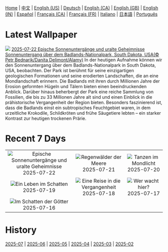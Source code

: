 [Home](../README.md) | [中文](zh-CN.md) | [English (US)](en-US.md) | [Deutsch](de-DE.md) | [English (CA)](en-CA.md) | [English (GB)](en-GB.md) | [English (IN)](en-IN.md) | [Español](es-ES.md) | [Français (CA)](fr-CA.md) | [Français (FR)](fr-FR.md) | [Italiano](it-IT.md) | [日本語](ja-JP.md) | [Português](pt-BR.md)

# Latest Wallpaper
![](https://www.bing.com/th?id=OHR.BadlandsSunset_DE-DE6485321128_UHD.jpg)
[2025-07-22 Epische Sonnenuntergänge und uralte Geheimnisse Sonnenuntergang über dem Badlands-Nationalpark, South Dakota, USA(© Petr Bednarik/Danita Delimont/Alamy)](https://www.bing.com/th?id=OHR.BadlandsSunset_DE-DE6485321128_UHD.jpg)
In der heutigen Aufnahme können wir den Sonnenuntergang über dem Badlands-Nationalpark in South Dakota, USA, beobachten. Der Park ist berühmt für seine einzigartigen geologischen Formationen und seine erodierten Landschaften, die an eine Mondlandschaft erinnern. Die Badlands mit ihren durch Millionen Jahre der Erosion geformten Hügeln und Tälern bieten einen beeindruckenden Anblick. Darüber hinaus beherbergt der Park eine reiche Sammlung von Fossilien, die bis zu 33 Millionen Jahre alt sind und einen Einblick in die prähistorische Vergangenheit der Region bieten. Besonders faszinierend ist, dass die Badlands einst ein subtropisches Feuchtgebiet waren, in dem urzeitliche Krokodile, Schildkröten und frühe Säugetiere lebten – ein starker Kontrast zur heutigen trockenen Prärie.

# Recent 7 Days
|  |  |  |
|:---:|:---:|:---:|
| ![](https://www.bing.com/th?id=OHR.BadlandsSunset_DE-DE6485321128_400x240.jpg "Epische Sonnenuntergänge und uralte Geheimnisse") 2025-07-22 | ![](https://www.bing.com/th?id=OHR.AcroporaReef_DE-DE6392050074_400x240.jpg "Regenwälder der Meere") 2025-07-21 | ![](https://www.bing.com/th?id=OHR.BigMoon_DE-DE6584424311_400x240.jpg "Tanzen im Mondlicht") 2025-07-20 |
| ![](https://www.bing.com/th?id=OHR.MothWeek_DE-DE7350997027_400x240.jpg "Ein Leben im Schatten") 2025-07-19 | ![](https://www.bing.com/th?id=OHR.MiravetSpain_DE-DE1175039382_400x240.jpg "Eine Reise in die Vergangenheit") 2025-07-18 | ![](https://www.bing.com/th?id=OHR.LavenderWesterhever_DE-DE1062458785_400x240.jpg "Wer wacht hier?") 2025-07-17 |
| ![](https://www.bing.com/th?id=OHR.TemplePhilae_DE-DE7883088350_400x240.jpg "Im Schatten der Götter") 2025-07-16 |  |  |

# History
[2025-07](../archives/wallpaper/de-DE/w_2025_07.md) | [2025-06](../archives/wallpaper/de-DE/w_2025_06.md) | [2025-05](../archives/wallpaper/de-DE/w_2025_05.md) | [2025-04](../archives/wallpaper/de-DE/w_2025_04.md) | [2025-03](../archives/wallpaper/de-DE/w_2025_03.md) | [2025-02](../archives/wallpaper/de-DE/w_2025_02.md)
